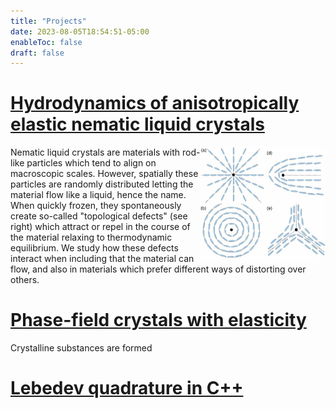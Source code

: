 ```yaml
---
title: "Projects"
date: 2023-08-05T18:54:51-05:00
enableToc: false
draft: false
---
```


# [Hydrodynamics of anisotropically elastic nematic liquid crystals](https://github.com/lucasmyers97/maier-saupe-lc-hydrodynamics)

<img align="right" src="/notes/images/projects/liquid_crystal_topological_defects.png" width=200em>

Nematic liquid crystals are materials with rod-like particles which tend to align on macroscopic scales.
However, spatially these particles are randomly distributed letting the material flow like a liquid, hence the name.
When quickly frozen, they spontaneously create so-called "topological defects" (see right) which attract or repel in the course of the material relaxing to thermodynamic equilibrium.
We study how these defects interact when including that the material can flow, and also in materials which prefer different ways of distorting over others.

# [Phase-field crystals with elasticity](https://github.com/lucasmyers97/phase-field-crystals)

Crystalline substances are formed 

# [Lebedev quadrature in C++](https://github.com/lucasmyers97/lebedev-quadrature)
